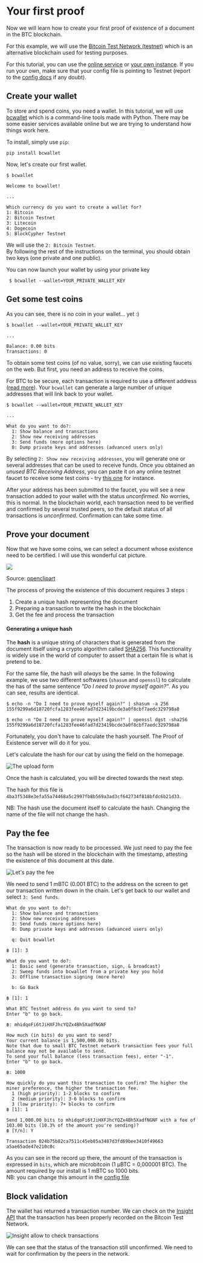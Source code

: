 # Your first proof

Now we will learn how to create your first proof of existence of a document in the BTC blockchain.

For this example, we will use the [Bitcoin Test Network (testnet)](https://en.bitcoin.it/wiki/Testnet) which is an alternative blockchain used for testing purposes.

For this tutorial, you can use the [online service](http://proofofexistence.com) or [your own instance](./get-started). If you run your own, make sure that your config file is pointing to Testnet (report to the [config docs](./config) if any doubt).



## Create your wallet

To store and spend coins, you need a wallet. In this tutorial, we will use [bcwallet](https://github.com/blockcypher/bcwallet) which is a command-line tools made with Python. There may be some easier services available online but we are trying to understand how things work here.

To install, simply use `pip`:

    pip install bcwallet


Now, let's create our first wallet.

```
$ bcwallet

Welcome to bcwallet!

...

Which currency do you want to create a wallet for?
1: Bitcoin
2: Bitcoin Testnet
3: Litecoin
4: Dogecoin
5: BlockCypher Testnet
```

We will use the `2: Bitcoin Testnet`.  
By following the rest of the instructions on the terminal, you should obtain two keys (one private and one public).

You can now launch your wallet by using your private key

     $ bcwallet --wallet=YOUR_PRIVATE_WALLET_KEY


## Get some test coins

As you can see, there is no coin in your wallet... yet :)

```
$ bcwallet --wallet=YOUR_PRIVATE_WALLET_KEY

...

Balance: 0.00 bits
Transactions: 0

```

To obtain some test coins (of no value, sorry), we can use existing faucets on the web. But first, you need an address to receive the coins.

For BTC to be secure, each transaction is required to use a different address ([read more](https://en.bitcoin.it/wiki/Address_reuse)). Your `bcwallet` can generate a large number of unique addresses that will link back to your wallet.


```
$ bcwallet --wallet=YOUR_PRIVATE_WALLET_KEY

...

What do you want to do?:
  1: Show balance and transactions
  2: Show new receiving addresses
  3: Send funds (more options here)
  0: Dump private keys and addresses (advanced users only)
```

By selecting `2: Show new receiving addresses`, you will generate one or several addresses that can be used to receive funds. Once you obtained an *unused BTC Receiving Address*, you can paste it on any online testnet faucet to receive some test coins - try [this one](https://testnet.manu.backend.hamburg/faucet) for instance.

After your address has been submitted to the faucet, you will see a new transaction added to your wallet with the status *unconfirmed*. No worries, this is normal. In the blockchain world, each transaction need to be verified and confirmed by several trusted peers, so the default status of all transactions is *unconfirmed*. Confirmation can take some time.

## Prove your document

Now that we have some coins, we can select a document whose existence need to be certified. I will use this wonderful cat picture.

![](/img/happycat-800px.png)

Source: [openclipart](https://openclipart.org/detail/177488/happy-cat-on-warm-oven)

The process of proving the existence of this document requires 3 steps :

1. Create a unique hash representing the document
2. Preparing a transaction to write the hash in the blockchain
3. Get the fee and process the transaction


#### Generating a unique hash

The **hash** is a unique string of characters that is generated from the document itself using a crypto algorithm called [SHA256](https://en.wikipedia.org/wiki/SHA-2). This functionality is widely use in the world of computer to assert that a certain file is what is pretend to be.

For the same file, the hash will *always* be the same. In the following example, we use two different softwares (`shasum` and `openssl`) to calculate the has of the same sentence *"Do I need to prove myself again?"*. As you can see, results are identical.

    $ echo -n "Do I need to prove myself again?" | shasum -a 256
    155f9299a6d18720fcfa1283fee46fad7d23419bcde3a0f8cbf7aedc329798a8

    $ echo -n "Do I need to prove myself again?" | openssl dgst -sha256
    155f9299a6d18720fcfa1283fee46fad7d23419bcde3a0f8cbf7aedc329798a8


Fortunately, you don't have to calculate the hash yourself. The Proof of Existence server will do it for you.

Let's calculate the hash for our cat by using the field on the homepage.

![The upload form](img/screenshot-upload.png)

Once the hash is calculated, you will be directed towards the next step.

The hash for this file is `4ba3f5348e3efa55a74468a5c2997fb8b569a3ad3cf642734f818bfdc6b21d33`.

NB: The hash use the document itself to calculate the hash. Changing the name of the file will not change the hash.

## Pay the fee

The transaction is now ready to be processed. We just need to pay the fee so the hash will be stored in the blockchain with the timestamp, attesting the existence of this document at this date.

![Let's pay the fee](img/screenshot-fee.png)

We need to send 1 mBTC (0.001 BTC) to the address on the screen to get our transaction written down in the chain. Let's get back to our wallet and select `3: Send funds`.

```
What do you want to do?:
  1: Show balance and transactions
  2: Show new receiving addresses
  3: Send funds (more options here)
  0: Dump private keys and addresses (advanced users only)

  q: Quit bcwallet

฿ [1]: 3

What do you want to do?:
  1: Basic send (generate transaction, sign, & broadcast)
  2: Sweep funds into bcwallet from a private key you hold
  3: Offline transaction signing (more here)

  b: Go Back

฿ [1]: 1

What BTC Testnet address do you want to send to?
Enter "b" to go back.

฿: mhidqoFi6tJiHXFJhcYQZx4Bh5XadfNGNF

How much (in bits) do you want to send?
Your current balance is 1,500,000.00 bits.
Note that due to small BTC Testnet network transaction fees your full balance may not be available to send.
To send your full balance (less transaction fees), enter "-1".
Enter "b" to go back.

฿: 1000

How quickly do you want this transaction to confirm? The higher the miner preference, the higher the transaction fee.
  1 (high priority): 1-2 blocks to confirm
  2 (medium priority): 3-6 blocks to confirm
  3 (low priority): 7+ blocks to confirm
฿ [1]: 1

Send 1,000.00 bits to mhidqoFi6tJiHXFJhcYQZx4Bh5XadfNGNF with a fee of 103.00 bits (10.3% of the amount you're sending)?
฿ [Y/n]: Y

Transaction 024b75b82ca7511c45eb85a3487d3fd69bee3410f49663 a5ae65ade47e210c8c
```

As you can see in the record up there, the amount of the transaction is expressed in `bits`, which are microbitcoin (1 µBTC = 0,000001 BTC). The amount required by our install is 1 mBTC so 1000 bits.  
NB: you can change this amount in the [config file](./config)



## Block validation

The wallet has returned a transaction number. We can check on the  [Insight API](https://test-insight.proofofexistence.com/#/tx/024b75b82ca7511c45eb85a3487d3fd69bee3410f49663a5ae65ade47e210c8c) that the transaction has been properly recorded on the Bitcoin Test Network.

![Insight allow to check transactions](img/screenshot-insight.png)

We can see that the status of the transaction still unconfirmed. We need to wait for confirmation by the peers in the network.
